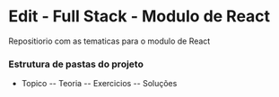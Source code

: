 # Edit - Full Stack - Modulo de React

Repositiorio com as tematicas para o modulo de React

### Estrutura de pastas do projeto
 - Topico
 -- Teoria
 -- Exercicios
 -- Soluções

